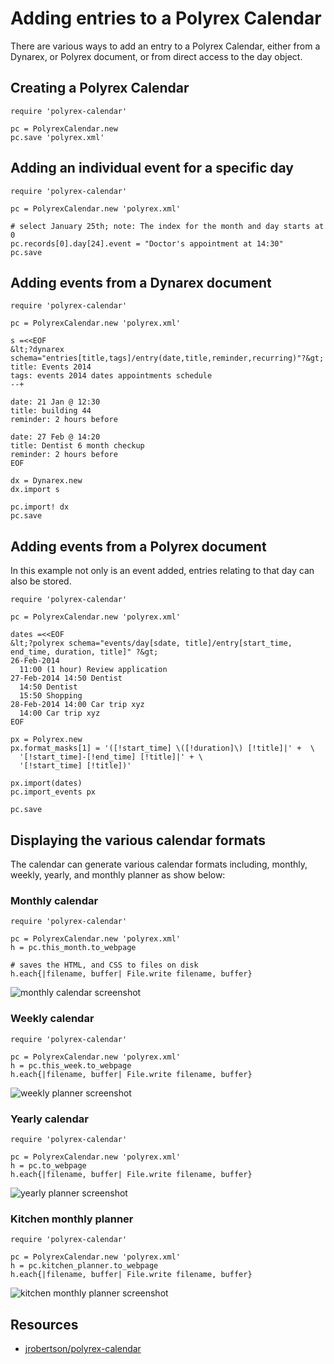 # Adding entries to a Polyrex Calendar

There are various ways to add an entry to a Polyrex Calendar, either from a Dynarex, or Polyrex document, or from direct access to the day object.

## Creating a Polyrex Calendar

    require 'polyrex-calendar'

    pc = PolyrexCalendar.new
    pc.save 'polyrex.xml'

## Adding an individual event for a specific day

    require 'polyrex-calendar'

    pc = PolyrexCalendar.new 'polyrex.xml'

    # select January 25th; note: The index for the month and day starts at 0
    pc.records[0].day[24].event = "Doctor's appointment at 14:30"
    pc.save

## Adding events from a Dynarex document

    require 'polyrex-calendar'

    pc = PolyrexCalendar.new 'polyrex.xml'

    s =<<EOF
    &lt;?dynarex schema="entries[title,tags]/entry(date,title,reminder,recurring)"?&gt;
    title: Events 2014
    tags: events 2014 dates appointments schedule
    --+

    date: 21 Jan @ 12:30
    title: building 44
    reminder: 2 hours before

    date: 27 Feb @ 14:20
    title: Dentist 6 month checkup
    reminder: 2 hours before
    EOF

    dx = Dynarex.new
    dx.import s

    pc.import! dx
    pc.save

## Adding events from a Polyrex document

In this example not only is an event added, entries relating to that day can also be stored.

    require 'polyrex-calendar'

    pc = PolyrexCalendar.new 'polyrex.xml'

    dates =<<EOF
    &lt;?polyrex schema="events/day[sdate, title]/entry[start_time, end_time, duration, title]" ?&gt;
    26-Feb-2014
      11:00 (1 hour) Review application
    27-Feb-2014 14:50 Dentist  
      14:50 Dentist
      15:50 Shopping
    28-Feb-2014 14:00 Car trip xyz
      14:00 Car trip xyz
    EOF

    px = Polyrex.new
    px.format_masks[1] = '([!start_time] \([!duration]\) [!title]|' +  \
      '[!start_time]-[!end_time] [!title]|' + \
      '[!start_time] [!title])'

    px.import(dates)
    pc.import_events px

    pc.save

## Displaying the various calendar formats

The calendar can generate various calendar formats including, monthly, weekly, yearly, and monthly planner as show below:

### Monthly calendar

    require 'polyrex-calendar'

    pc = PolyrexCalendar.new 'polyrex.xml'
    h = pc.this_month.to_webpage

    # saves the HTML, and CSS to files on disk
    h.each{|filename, buffer| File.write filename, buffer}

![monthly calendar screenshot](http://www.jamesrobertson.eu/images/2014/jan/23/monthly-calendar.png)

### Weekly calendar

    require 'polyrex-calendar'

    pc = PolyrexCalendar.new 'polyrex.xml'
    h = pc.this_week.to_webpage
    h.each{|filename, buffer| File.write filename, buffer}

![weekly planner screenshot](http://www.jamesrobertson.eu/images/2014/jan/23/weekly-planner.png)

### Yearly calendar

    require 'polyrex-calendar'

    pc = PolyrexCalendar.new 'polyrex.xml'
    h = pc.to_webpage
    h.each{|filename, buffer| File.write filename, buffer}

![yearly planner screenshot](http://www.jamesrobertson.eu/images/2014/jan/23/yearly-planner.png)

### Kitchen monthly planner

    require 'polyrex-calendar'

    pc = PolyrexCalendar.new 'polyrex.xml'
    h = pc.kitchen_planner.to_webpage
    h.each{|filename, buffer| File.write filename, buffer}

![kitchen monthly planner screenshot](http://www.jamesrobertson.eu/images/2014/jan/23/kitchen-monthly-planner.png)

## Resources

* [jrobertson/polyrex-calendar](https://github.com/jrobertson/polyrex-calendar)

